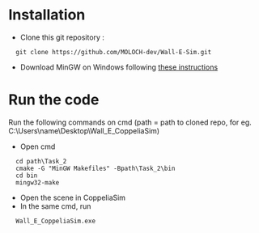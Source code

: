 # Installation


* Clone this git repository :
```
  git clone https://github.com/MOLOCH-dev/Wall-E-Sim.git
```
* Download MinGW on Windows following [these instructions](https://code.visualstudio.com/docs/cpp/config-mingw) 

# Run the code

Run the following commands on cmd
(path = path to cloned repo, for eg. C:\Users\name\Desktop\Wall_E_CoppeliaSim)
* Open cmd
```
  cd path\Task_2
  cmake -G "MinGW Makefiles" -Bpath\Task_2\bin
  cd bin
  mingw32-make
```

* Open the scene in CoppeliaSim
* In the same cmd, run
```
  Wall_E_CoppeliaSim.exe
```

